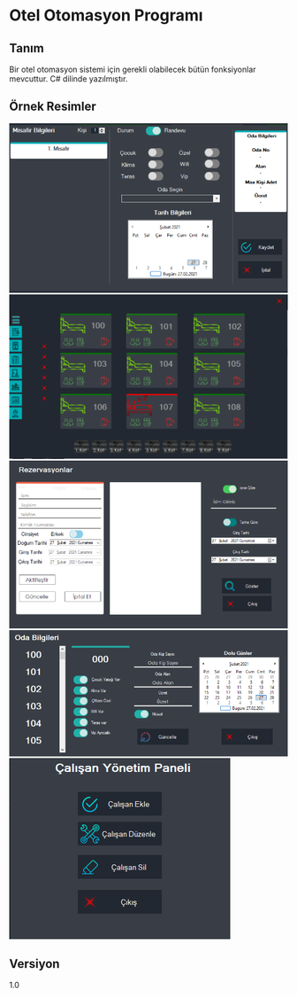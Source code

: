 # Otel Otomasyon Programı

## Tanım

Bir otel otomasyon sistemi için gerekli olabilecek bütün fonksiyonlar mevcuttur. C# dilinde yazılmıştır.

## Örnek Resimler

![Image 1](/ss/Screenshot_1.png)
![Image 2](/ss/Screenshot_2.png)
![Image 3](/ss/Screenshot_3.png)
![Image 4](/ss/Screenshot_4.png)
![Image 5](/ss/Screenshot_5.png)

## Versiyon

1.0
